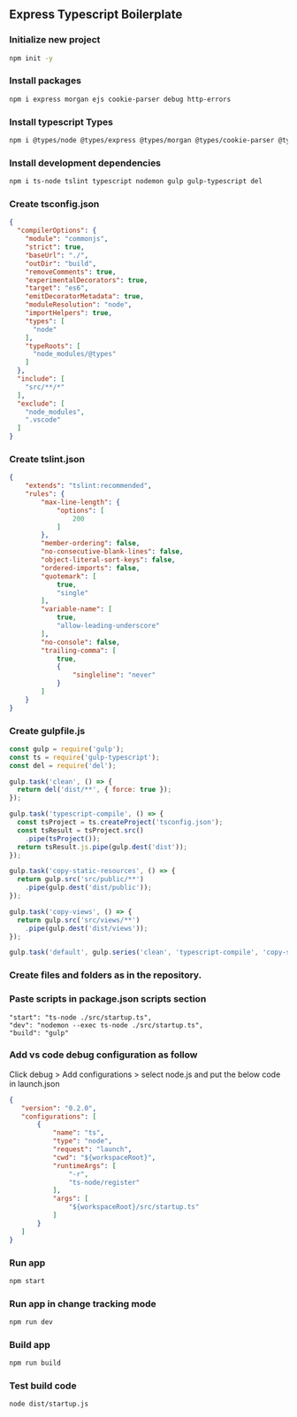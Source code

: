## Express Typescript Boilerplate

### Initialize new project

```bash
npm init -y
```

### Install packages

```bash
npm i express morgan ejs cookie-parser debug http-errors
```

### Install typescript Types
```bash
npm i @types/node @types/express @types/morgan @types/cookie-parser @types/debug @types/http-errors
```

### Install development dependencies
```bash
npm i ts-node tslint typescript nodemon gulp gulp-typescript del
```

### Create tsconfig.json
```json
{
  "compilerOptions": {
    "module": "commonjs",
    "strict": true,
    "baseUrl": "./",
    "outDir": "build",
    "removeComments": true,
    "experimentalDecorators": true,
    "target": "es6",
    "emitDecoratorMetadata": true,
    "moduleResolution": "node",
    "importHelpers": true,
    "types": [
      "node"
    ],
    "typeRoots": [
      "node_modules/@types"
    ]
  },
  "include": [
    "src/**/*"
  ],
  "exclude": [
    "node_modules",
    ".vscode"
  ]
}
```

### Create tslint.json
```json
{
    "extends": "tslint:recommended",
    "rules": {
        "max-line-length": {
            "options": [
                200
            ]
        },
        "member-ordering": false,
        "no-consecutive-blank-lines": false,
        "object-literal-sort-keys": false,
        "ordered-imports": false,
        "quotemark": [
            true,
            "single"
        ],
        "variable-name": [
            true,
            "allow-leading-underscore"
        ],
        "no-console": false,
        "trailing-comma": [
            true,
            {
                "singleline": "never"
            }
        ]
    }
}
```

### Create gulpfile.js
```javascript
const gulp = require('gulp');
const ts = require('gulp-typescript');
const del = require('del');

gulp.task('clean', () => {
  return del('dist/**', { force: true });
});

gulp.task('typescript-compile', () => {
  const tsProject = ts.createProject('tsconfig.json');
  const tsResult = tsProject.src()
    .pipe(tsProject());
  return tsResult.js.pipe(gulp.dest('dist'));
});

gulp.task('copy-static-resources', () => {
  return gulp.src('src/public/**')
    .pipe(gulp.dest('dist/public'));
});

gulp.task('copy-views', () => {
  return gulp.src('src/views/**')
    .pipe(gulp.dest('dist/views'));
});

gulp.task('default', gulp.series('clean', 'typescript-compile', 'copy-static-resources', 'copy-views'));
```
### Create files and folders as in the repository.

### Paste scripts in  package.json scripts section
```
"start": "ts-node ./src/startup.ts",
"dev": "nodemon --exec ts-node ./src/startup.ts",
"build": "gulp"
```

### Add vs code debug configuration as follow
 Click debug > Add configurations > select node.js and put the below code in launch.json
 ```json
 {
    "version": "0.2.0",
    "configurations": [        
        {
            "name": "ts",
            "type": "node",
            "request": "launch",
            "cwd": "${workspaceRoot}",
            "runtimeArgs": [
                "-r",
                "ts-node/register"
            ],
            "args": [
                "${workspaceRoot}/src/startup.ts"
            ]
        }
    ]
}
```

### Run app
```bash
npm start 
```

### Run app in change tracking mode
```bash
npm run dev 
```

### Build app
```bash
npm run build 
```

### Test build code
```bash
node dist/startup.js
```

